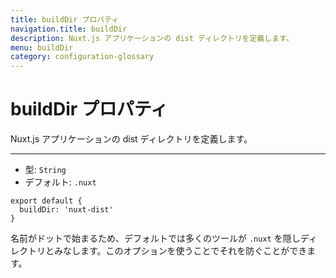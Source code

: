 ```yaml
---
title: buildDir プロパティ
navigation.title: buildDir
description: Nuxt.js アプリケーションの dist ディレクトリを定義します。
menu: buildDir
category: configuration-glossary
---
```

# buildDir プロパティ

Nuxt.js アプリケーションの dist ディレクトリを定義します。

---

- 型: `String`
- デフォルト: `.nuxt`

```js{}[nuxt.config.js]
export default {
  buildDir: 'nuxt-dist'
}
```

名前がドットで始まるため、デフォルトでは多くのツールが `.nuxt` を隠しディレクトリとみなします。このオプションを使うことでそれを防ぐことができます。
